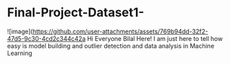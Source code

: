 # Final-Project-Dataset1-
![image](https://github.com/user-attachments/assets/769b94dd-32f2-47d5-9c30-4cd2c344c42a
Hi Everyone Bilal Here! I am just here to tell how easy is model building and outlier detection and data analysis in Machine Learning
